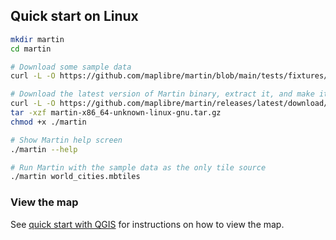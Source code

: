 ## Quick start on Linux

```bash
mkdir martin
cd martin

# Download some sample data
curl -L -O https://github.com/maplibre/martin/blob/main/tests/fixtures/mbtiles/world_cities.mbtiles

# Download the latest version of Martin binary, extract it, and make it executable
curl -L -O https://github.com/maplibre/martin/releases/latest/download/martin-x86_64-unknown-linux-gnu.tar.gz 
tar -xzf martin-x86_64-unknown-linux-gnu.tar.gz
chmod +x ./martin

# Show Martin help screen
./martin --help

# Run Martin with the sample data as the only tile source
./martin world_cities.mbtiles
```

### View the map

See [quick start with QGIS](quick-start-qgis.md) for instructions on how to view the map.
